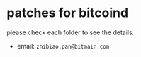 patches for bitcoind
====================

please check each folder to see the details.


* email: `zhibiao.pan@bitmain.com`
